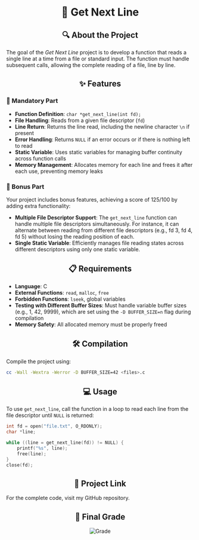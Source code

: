 <div align="center">

# 📖 Get Next Line

</div>

<div align="center">

## 🔍 About the Project

</div>

The goal of the *Get Next Line* project is to develop a function that reads a single line at a time from a file or standard input. The function must handle subsequent calls, allowing the complete reading of a file, line by line.

<div align="center">

## ✨ Features

</div>

### 🎯 Mandatory Part
- **Function Definition**: `char *get_next_line(int fd);`
- **File Handling**: Reads from a given file descriptor (`fd`)
- **Line Return**: Returns the line read, including the newline character `\n` if present
- **Error Handling**: Returns `NULL` if an error occurs or if there is nothing left to read
- **Static Variable**: Uses static variables for managing buffer continuity across function calls
- **Memory Management**: Allocates memory for each line and frees it after each use, preventing memory leaks

### 🌟 Bonus Part
Your project includes bonus features, achieving a score of 125/100 by adding extra functionality:

- **Multiple File Descriptor Support**: The `get_next_line` function can handle multiple file descriptors simultaneously. For instance, it can alternate between reading from different file descriptors (e.g., fd 3, fd 4, fd 5) without losing the reading position of each.
- **Single Static Variable**: Efficiently manages file reading states across different descriptors using only one static variable.

<div align="center">

## 📋 Requirements

</div>

- **Language**: C
- **External Functions**: `read`, `malloc`, `free`
- **Forbidden Functions**: `lseek`, global variables
- **Testing with Different Buffer Sizes**: Must handle variable buffer sizes (e.g., 1, 42, 9999), which are set using the `-D BUFFER_SIZE=n` flag during compilation
- **Memory Safety**: All allocated memory must be properly freed

<div align="center">

## 🛠️ Compilation

</div>

Compile the project using:
```bash
cc -Wall -Wextra -Werror -D BUFFER_SIZE=42 <files>.c
```

<div align="center">

## 💻 Usage

</div>

To use `get_next_line`, call the function in a loop to read each line from the file descriptor until `NULL` is returned:

```c
int fd = open("file.txt", O_RDONLY);
char *line;

while ((line = get_next_line(fd)) != NULL) {
    printf("%s", line);
    free(line);
}
close(fd);
```

<div align="center">

## 🔗 Project Link

</div>

For the complete code, visit my GitHub repository.

<div align="center">

## 🎯 Final Grade

![Grade](https://img.shields.io/badge/Grade-125%2F100-brightgreen)
</div>
